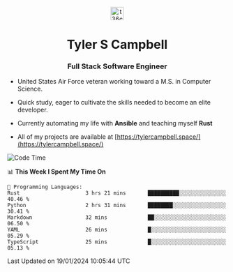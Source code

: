 <p align="center">
<a href="https://www.linkedin.com/in/t36campbell" target="blank"><img align="center" src="https://ik.imagekit.io/t36campbell/Portfolio/linkedin.png.original_m8bbGgPh6.png" alt="t36campbell" height="30" width="30" /></a>
</p>
<h1 align="center">Tyler S Campbell</h1>
<h3 align="center">Full Stack Software Engineer</h3>

* United States Air Force veteran working toward a M.S. in Computer Science.

* Quick study, eager to cultivate the skills needed to become an elite developer.

* Currently automating my life with **Ansible** and teaching myself **Rust**

* All of my projects are available at [https://tylercampbell.space/](https://tylercampbell.space/)

<!--START_SECTION:waka-->
![Code Time](http://img.shields.io/badge/Code%20Time-3%2C124%20hrs%2019%20mins-blue)

📊 **This Week I Spent My Time On** 

```text
💬 Programming Languages: 
Rust                     3 hrs 21 mins       ██████████░░░░░░░░░░░░░░░   40.46 % 
Python                   2 hrs 31 mins       ████████░░░░░░░░░░░░░░░░░   30.41 % 
Markdown                 32 mins             ██░░░░░░░░░░░░░░░░░░░░░░░   06.50 % 
YAML                     26 mins             █░░░░░░░░░░░░░░░░░░░░░░░░   05.29 % 
TypeScript               25 mins             █░░░░░░░░░░░░░░░░░░░░░░░░   05.13 % 
```


 Last Updated on 19/01/2024 10:05:44 UTC
<!--END_SECTION:waka-->
